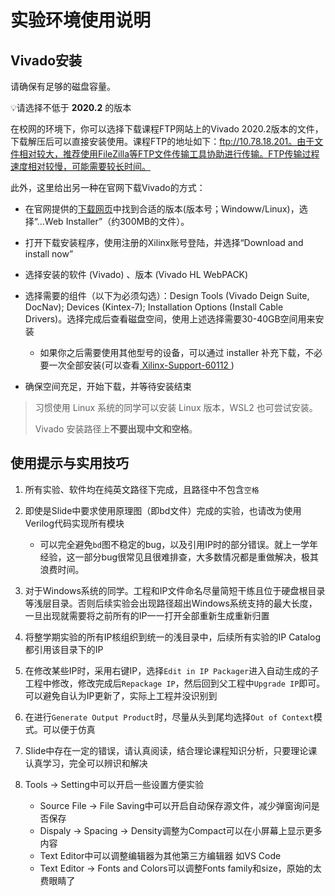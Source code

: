 # 实验环境使用说明

## Vivado安装

请确保有足够的磁盘容量。

💡请选择不低于 **2020.2** 的版本

在校网的环境下，你可以选择下载课程FTP网站上的Vivado 2020.2版本的文件，下载解压后可以直接安装使用。课程FTP的地址如下：ftp://10.78.18.201。由于文件相对较大，推荐使用FileZilla等FTP文件传输工具协助进行传输。FTP传输过程速度相对较慢，可能需要较长时间。



此外，这里给出另一种在官网下载Vivado的方式：

* 在官网提供的[下载网页](https://www.xilinx.com/support/download/index.html/content/xilinx/en/downloadNav/vivado-design-tools/archive.html)中找到合适的版本(版本号；Windoww/Linux)，选择“...Web Installer”（约300MB的文件）。

* 打开下载安装程序，使用注册的Xilinx账号登陆，并选择“Download and install now”
* 选择安装的软件 (Vivado) 、版本 (Vivado HL WebPACK)
* 选择需要的组件（以下为必须勾选）：Design Tools (Vivado Deign Suite, DocNav); Devices (Kintex-7); Installation Options (Install Cable Drivers)。选择完成后查看磁盘空间，使用上述选择需要30-40GB空间用来安装
  * 如果你之后需要使用其他型号的设备，可以通过 installer 补充下载，不必要一次全部安装(可以查看[ Xilinx-Support-60112 ](https://support.xilinx.com/s/article/60112))
* 确保空间充足，开始下载，并等待安装结束

> 习惯使用 Linux 系统的同学可以安装 Linux 版本，WSL2 也可尝试安装。
>
> Vivado 安装路径上**不要出现中文和空格**。



## 使用提示与实用技巧

1. 所有实验、软件均在纯英文路径下完成，且路径中不包含`空格`

2. 即使是Slide中要求使用原理图（即bd文件）完成的实验，也请改为使用Verilog代码实现所有模块
   - 可以完全避免`bd`图不稳定的bug，以及引用IP时的部分错误。就上一学年经验，这一部分bug很常见且很难排查，大多数情况都是重做解决，极其浪费时间。

3. 对于Windows系统的同学。工程和IP文件命名尽量简短干练且位于硬盘根目录等浅层目录。否则后续实验会出现路径超出Windows系统支持的最大长度，一旦出现就需要将之前所有的IP一一打开全部重新生成重新归置

4. 将整学期实验的所有IP核组织到统一的浅目录中，后续所有实验的IP Catalog都引用该目录下的IP

5. 在修改某些IP时，采用右键IP，选择`Edit in IP Packager`进入自动生成的子工程中修改，修改完成后`Repackage IP`，然后回到父工程中`Upgrade IP`即可。可以避免自认为IP更新了，实际上工程并没识别到

6. 在进行`Generate Output Product`时，尽量从头到尾均选择`Out of Context`模式。可以便于仿真

7. Slide中存在一定的错误，请认真阅读，结合理论课程知识分析，只要理论课认真学习，完全可以辨识和解决

8. Tools → Setting中可以开启一些设置方便实验

   - Source File → File Saving中可以开启自动保存源文件，减少弹窗询问是否保存
   - Dispaly → Spacing → Density调整为Compact可以在小屏幕上显示更多内容
   - Text Editor中可以调整编辑器为其他第三方编辑器 如VS Code
   - Text Editor → Fonts and Colors可以调整Fonts family和size，原始的太费眼睛了